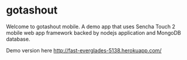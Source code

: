 gotashout
=========

Welcome to gotashout mobile. A demo app that uses Sencha Touch 2 mobile web app framework backed by nodejs application and MongoDB database.

Demo version here <a href="http://fast-everglades-5138.herokuapp.com/">http://fast-everglades-5138.herokuapp.com/</a>